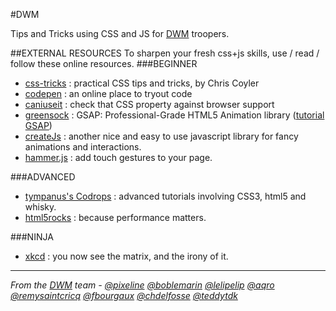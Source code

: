 #DWM

Tips and Tricks  using CSS and JS for [DWM](http://dwm.re) troopers.

##EXTERNAL RESOURCES
To sharpen your fresh css+js skills, use / read / follow these online resources.
###BEGINNER
- [css-tricks](http://css-tricks.com/)  : practical CSS tips and tricks, by Chris Coyler
- [codepen](http://codepen.io/) : an online place to tryout code
- [caniuseit](http://caniuse.com/) : check that CSS property against browser support
- [greensock](http://www.greensock.com/gsap-js/) : GSAP: Professional-Grade HTML5 Animation library ([tutorial GSAP](https://www.greensock.com/jump-start-js/#animate-multiple-properties))
- [createJs](http://createjs.com) : another nice and easy to use javascript library for fancy animations and interactions.
- [hammer.js](http://hammerjs.github.io) : add touch gestures to your page.

###ADVANCED
- [tympanus's Codrops](http://tympanus.net/codrops/) : advanced tutorials involving CSS3, html5 and whisky.
- [html5rocks](http://updates.html5rocks.com/2014/01/Chrome-Dev-Summit-Performance-Summary) : because performance matters.

###NINJA

- [xkcd](http://xkcd.com/) : you now see the matrix, and the irony of it.

-------------

_From the [DWM](http://dwm.re) team - [@pixeline](https://twitter.com/pixeline) [@boblemarin](https://twitter.com/boblemarin) [@lelipelip](https://twitter.com/lelipelip) [@aqro](https://twitter.com/aqro) [@remysaintcricq](https://twitter.com/remysaintcricq) [@fbourgaux](https://twitter.com/fbourgaux) [@chdelfosse](https://twitter.com/chdelfosse) [@teddytdk](https://twitter.com/teddytdk)_
